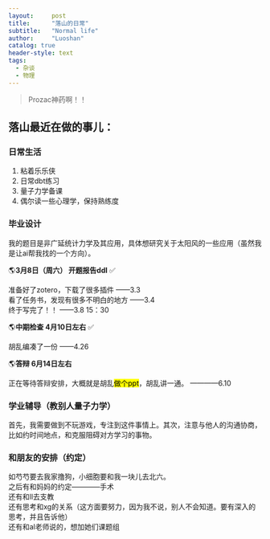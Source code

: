 ```yaml
---
layout:     post
title:      "落山的日常"
subtitle:   "Normal life"
author:     "Luoshan"
catalog: true
header-style: text
tags:
  - 杂谈
  - 物理
---
```


> Prozac神药啊！！

## 落山最近在做的事儿：

### 日常生活

1. 粘着乐乐侠
2. 日常dbt练习
3. 量子力学备课
4. 偶尔读一些心理学，保持熟练度

### 毕业设计

我的题目是非广延统计力学及其应用，具体想研究关于太阳风的一些应用（虽然我是让ai帮我找的一个方向）。

🌎**3月8日（周六） 开题报告ddl**  ✅

准备好了zotero，下载了很多插件   ——3.3  
看了任务书，发现有很多不明白的地方  ——3.4  
终于写完了！！  ——3.8 15：30  

🌎**中期检查  4月10日左右** ✅

胡乱编凑了一份   ——4.26

🌎**答辩 6月14日左右**

正在等待答辩安排，大概就是胡乱<mark>做个ppt</mark>，胡乱讲一通。  ————6.10

### 学业辅导（教别人量子力学）

首先，我需要做到不玩游戏，专注到这件事情上。其次，注意与他人的沟通协商，比如约时间地点，和克服阻碍对方学习的事物。

###  和朋友的安排（约定）

如芍芍要去我家撸狗，小细胞要和我一块儿去北六。  
之后有和妈妈的约定————手术  
还有和ll去支教  
还有思考和xg的关系（这方面要努力，因为我不说，别人不会知道。要有深入的思考，并且告诉他）  
还有和al老师说的，想加她们课题组  

